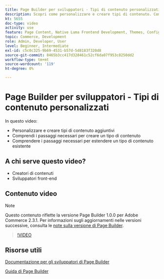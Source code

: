 ```yaml
---
title: Page Builder per sviluppatori - Tipi di contenuto personalizzati
description: Scopri come personalizzare e creare tipi di contenuto. Comprendi i passaggi necessari per creare un tipo di contenuto​. Comprendi i passaggi necessari per estendere un tipo di contenuto esistente.
kt: 5655
doc-type: video
activity: use
feature: Page Content, Native Luma Frontend Development, Themes, Configuration
topic: Commerce, Development
role: Admin, Developer, User
level: Beginner, Intermediate
exl-id: c5c0c325-9b69-4531-b57d-5d8183f320d8
source-git-commit: 8465b3cc417d328461c52cf6da07f953c8250dd2
workflow-type: tm+mt
source-wordcount: '119'
ht-degree: 0%

---
```


# Page Builder per sviluppatori - Tipi di contenuto personalizzati

In questo video:

- Personalizzare e creare tipi di contenuto aggiuntivi
- Comprendi i passaggi necessari per creare un tipo di contenuto&#x200B;
- Comprendere i passaggi necessari per estendere un tipo di contenuto esistente

## A chi serve questo video?

- Creatori di contenuti
- Sviluppatori front-end

## Contenuto video

>[!NOTE]
>
>Questo contenuto riflette la versione Page Builder 1.0.0 per Adobe Commerce 2.3.1. Per informazioni sugli aggiornamenti nelle versioni successive, consulta le [note sulla versione di Page Builder](https://experienceleague.adobe.com/docs/commerce-admin/page-builder/release-notes.html).

>[!VIDEO](https://video.tv.adobe.com/v/35714?quality=12&learn=on)

## Risorse utili

[Documentazione per gli sviluppatori di Page Builder](https://developer.adobe.com/commerce/frontend-core/page-builder/)

[Guida di Page Builder](https://experienceleague.adobe.com/docs/commerce-admin/page-builder/introduction.html)
